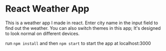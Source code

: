 # React Weather App

This is a weather app I made in react. Enter city name in the input field to find out the weather. You can also switch themes in this app;
It's designed to look normal on different devices.

run `npm install` and then `npm start` to start the app at localhost:3000

